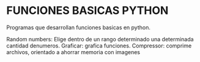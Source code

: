 # FUNCIONES BASICAS PYTHON
Programas que desarrollan funciones basicas en python.

Random numbers: Elige dentro de un rango determinado una determinada cantidad denumeros.
Graficar: grafica funciones.
Compressor: comprime archivos, orientado a ahorrar memoria con imagenes
